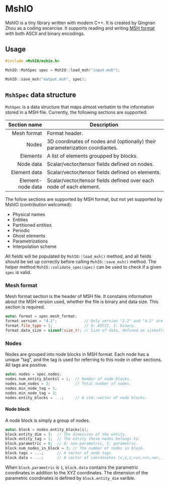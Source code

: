 # MshIO

MshIO is a tiny library written with modern C++.  It is created by Qingnan Zhou
as a coding excercise.  It supports reading and writing [MSH format] with both
ASCII and binary encodings.

## Usage

```c++
#include <MshIO/mshio.h>

MshIO::MshSpec spec = MshIO::load_msh("input.msh");

MshIO::save_msh("output.msh", spec);
```

## `MshSpec` data structure

`MshSpec` is a data structure that maps almost verbatim to the information
stored in a MSH file.  Currently, the following sections are supported:

| Section name | Description |
|----:|---|
| Mesh format | Format header. |
| Nodes | 3D coordinates of nodes and (optionally) their parameterization coordiantes. |
| Elements | A list of elements groupped by blocks. |
| Node data | Scalar/vector/tensor fields defined on nodes. |
| Element data | Scalar/vector/tensor fields defined on elements. |
| Element-node data | Scalar/vector/tensor fields defined over each node of each element. |

The follow sections are supported by MSH format, but not yet supported by MshIO
(contribution welcomed):
* Physical names
* Entities
* Partitioned entities
* Periodic
* Ghost elements
* Parametrizations
* Interpolation scheme

All fields will be populated by `MshIO::load_msh()` method, and all fields
should be set up correctly before calling `MshIO::save_msh()` method. The helper
method `MshIO::validate_spec(spec)` can be used to check if a given `spec` is
valid.

### Mesh format

Mesh format section is the header of MSH file.  It constains information about
the MSH version used, whether the file is binary and data size.  This section is
required.

```c++
auto& format = spec.mesh_format;
format.version = "4.1";            // Only version "2.2" and "4.1" are supported.
format.file_type = 1;              // 0: ASCII, 1: binary.
format.data_size = sizeof(size_t); // Size of data, defined as sizeof(size_t) = 8.
```

### Nodes

Nodes are grouped into node blocks in MSH format.  Each node has a unique "tag",
and the tag is used for referring to this node in other sections.  All tags are
positive.

```c++
auto& nodes = spec.nodes;
nodes.num_entity_blocksl = 1;  // Number of node blocks.
nodes.num_nodes = 3;           // Total number of nodes.
nodes.min_node_tag = 1;
nodes.min_node_tag = 3;
nodes.entity_blocks = ...;     // A std::vector of node blocks.
```

#### Node block

A node block is simply a group of nodes.

```c++
auto& block = nodes.entity_blocks[i];
block.entity_dim = 3;  // The dimension of the entity.
block.entity_tag = 1;  // The entity these nodes belongs to.
block.parametric = 0;  // 0: non-parametric, 1: parametric.
block.num_nodes_in_block = 3; // The number of nodes in block.
block.tags = ...;      // A vector of node tags.
block.data = ...;      // A vector of coordinates (x,y,z,<u>,<v>,<w>,...)
```

When `block.parametric` is `1`, `block.data` contains the parametric coordinates
in addition to the XYZ coordinates.  The dimension of the parametric coordinates
is defined by `block.entity_dim` varible.



[MSH format]: https://gmsh.info/doc/texinfo/gmsh.html#MSH-file-format
